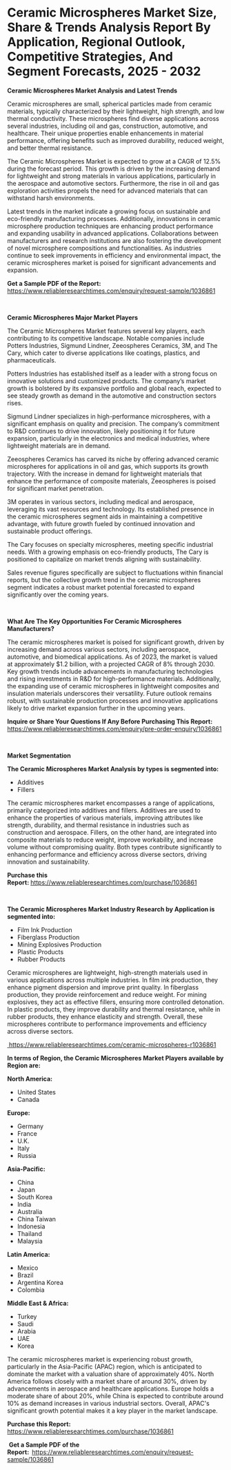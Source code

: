 <p><h1>Ceramic Microspheres Market Size, Share & Trends Analysis Report By Application, Regional Outlook, Competitive Strategies, And Segment Forecasts, 2025 - 2032</h1></p><p><strong>Ceramic Microspheres Market Analysis and Latest Trends</strong></p>
<p><p>Ceramic microspheres are small, spherical particles made from ceramic materials, typically characterized by their lightweight, high strength, and low thermal conductivity. These microspheres find diverse applications across several industries, including oil and gas, construction, automotive, and healthcare. Their unique properties enable enhancements in material performance, offering benefits such as improved durability, reduced weight, and better thermal resistance.</p><p>The Ceramic Microspheres Market is expected to grow at a CAGR of 12.5% during the forecast period. This growth is driven by the increasing demand for lightweight and strong materials in various applications, particularly in the aerospace and automotive sectors. Furthermore, the rise in oil and gas exploration activities propels the need for advanced materials that can withstand harsh environments.</p><p>Latest trends in the market indicate a growing focus on sustainable and eco-friendly manufacturing processes. Additionally, innovations in ceramic microsphere production techniques are enhancing product performance and expanding usability in advanced applications. Collaborations between manufacturers and research institutions are also fostering the development of novel microsphere compositions and functionalities. As industries continue to seek improvements in efficiency and environmental impact, the ceramic microspheres market is poised for significant advancements and expansion.</p></p>
<p><strong>Get a Sample PDF of the Report:&nbsp;</strong> <a href="https://www.reliableresearchtimes.com/enquiry/request-sample/1036861?utm_campaign=3350&utm_medium=2&utm_source=Github&utm_content=ia&utm_term=17042025&utm_id=ceramic-microspheres">https://www.reliableresearchtimes.com/enquiry/request-sample/1036861</a></p>
<p>&nbsp;</p>
<p><strong>Ceramic Microspheres Major Market Players</strong></p>
<p><p>The Ceramic Microspheres Market features several key players, each contributing to its competitive landscape. Notable companies include Potters Industries, Sigmund Lindner, Zeeospheres Ceramics, 3M, and The Cary, which cater to diverse applications like coatings, plastics, and pharmaceuticals.</p><p>Potters Industries has established itself as a leader with a strong focus on innovative solutions and customized products. The company’s market growth is bolstered by its expansive portfolio and global reach, expected to see steady growth as demand in the automotive and construction sectors rises. </p><p>Sigmund Lindner specializes in high-performance microspheres, with a significant emphasis on quality and precision. The company’s commitment to R&D continues to drive innovation, likely positioning it for future expansion, particularly in the electronics and medical industries, where lightweight materials are in demand.</p><p>Zeeospheres Ceramics has carved its niche by offering advanced ceramic microspheres for applications in oil and gas, which supports its growth trajectory. With the increase in demand for lightweight materials that enhance the performance of composite materials, Zeeospheres is poised for significant market penetration.</p><p>3M operates in various sectors, including medical and aerospace, leveraging its vast resources and technology. Its established presence in the ceramic microspheres segment aids in maintaining a competitive advantage, with future growth fueled by continued innovation and sustainable product offerings.</p><p>The Cary focuses on specialty microspheres, meeting specific industrial needs. With a growing emphasis on eco-friendly products, The Cary is positioned to capitalize on market trends aligning with sustainability.</p><p>Sales revenue figures specifically are subject to fluctuations within financial reports, but the collective growth trend in the ceramic microspheres segment indicates a robust market potential forecasted to expand significantly over the coming years.</p></p>
<p>&nbsp;</p>
<p><strong>What Are The Key Opportunities For Ceramic Microspheres Manufacturers?</strong></p>
<p><p>The ceramic microspheres market is poised for significant growth, driven by increasing demand across various sectors, including aerospace, automotive, and biomedical applications. As of 2023, the market is valued at approximately $1.2 billion, with a projected CAGR of 8% through 2030. Key growth trends include advancements in manufacturing technologies and rising investments in R&D for high-performance materials. Additionally, the expanding use of ceramic microspheres in lightweight composites and insulation materials underscores their versatility. Future outlook remains robust, with sustainable production processes and innovative applications likely to drive market expansion further in the upcoming years.</p></p>
<p><strong>Inquire or Share Your Questions If Any Before Purchasing This Report:</strong> <a href="https://www.reliableresearchtimes.com/enquiry/pre-order-enquiry/1036861?utm_campaign=3350&utm_medium=2&utm_source=Github&utm_content=ia&utm_term=17042025&utm_id=ceramic-microspheres">https://www.reliableresearchtimes.com/enquiry/pre-order-enquiry/1036861</a></p>
<p>&nbsp;</p>
<p><strong>Market Segmentation</strong></p>
<p><strong>The Ceramic Microspheres Market Analysis by types is segmented into:</strong></p>
<p><ul><li>Additives</li><li>Fillers</li></ul></p>
<p><p>The ceramic microspheres market encompasses a range of applications, primarily categorized into additives and fillers. Additives are used to enhance the properties of various materials, improving attributes like strength, durability, and thermal resistance in industries such as construction and aerospace. Fillers, on the other hand, are integrated into composite materials to reduce weight, improve workability, and increase volume without compromising quality. Both types contribute significantly to enhancing performance and efficiency across diverse sectors, driving innovation and sustainability.</p></p>
<p><strong>Purchase this Report:&nbsp;</strong><a href="https://www.reliableresearchtimes.com/purchase/1036861?utm_campaign=3350&utm_medium=2&utm_source=Github&utm_content=ia&utm_term=17042025&utm_id=ceramic-microspheres">https://www.reliableresearchtimes.com/purchase/1036861</a></p>
<p>&nbsp;</p>
<p><strong>The Ceramic Microspheres Market Industry Research by Application is segmented into:</strong></p>
<p><ul><li>Film Ink Production</li><li>Fiberglass Production</li><li>Mining Explosives Production</li><li>Plastic Products</li><li>Rubber Products</li></ul></p>
<p><p>Ceramic microspheres are lightweight, high-strength materials used in various applications across multiple industries. In film ink production, they enhance pigment dispersion and improve print quality. In fiberglass production, they provide reinforcement and reduce weight. For mining explosives, they act as effective fillers, ensuring more controlled detonation. In plastic products, they improve durability and thermal resistance, while in rubber products, they enhance elasticity and strength. Overall, these microspheres contribute to performance improvements and efficiency across diverse sectors.</p></p>
<p><a href="https://www.reliableresearchtimes.com/ceramic-microspheres-r1036861?utm_campaign=3350&utm_medium=2&utm_source=Github&utm_content=ia&utm_term=17042025&utm_id=ceramic-microspheres">&nbsp;https://www.reliableresearchtimes.com/ceramic-microspheres-r1036861</a></p>
<p><strong>In terms of Region, the Ceramic Microspheres Market Players available by Region are:</strong></p>
<p>
    <p> <strong> North America: </strong>
        <ul>
            <li>United States</li>
            <li>Canada</li>
        </ul>
        </p> 
    <p> <strong> Europe: </strong>
        <ul>
            <li>Germany</li>
            <li>France</li>
            <li>U.K.</li>
            <li>Italy</li>
            <li>Russia</li>
        </ul>
        </p> 
    <p> <strong> Asia-Pacific: </strong>
        <ul>
            <li>China</li>
            <li>Japan</li>
            <li>South Korea</li>
            <li>India</li>
            <li>Australia</li>
            <li>China Taiwan</li>
            <li>Indonesia</li>
            <li>Thailand</li>
            <li>Malaysia</li>
        </ul>
        </p> 
    <p> <strong> Latin America: </strong>
        <ul>
            <li>Mexico</li>
            <li>Brazil</li>
            <li>Argentina Korea</li>
            <li>Colombia</li>
        </ul>
        </p> 
    <p> <strong> Middle East & Africa: </strong>
        <ul>
            <li>Turkey</li>
            <li>Saudi</li>
            <li>Arabia</li>
            <li>UAE</li>
            <li>Korea</li>
        </ul>
    </p>
    </p>
<p><p>The ceramic microspheres market is experiencing robust growth, particularly in the Asia-Pacific (APAC) region, which is anticipated to dominate the market with a valuation share of approximately 40%. North America follows closely with a market share of around 30%, driven by advancements in aerospace and healthcare applications. Europe holds a moderate share of about 20%, while China is expected to contribute around 10% as demand increases in various industrial sectors. Overall, APAC's significant growth potential makes it a key player in the market landscape.</p></p>
<p><strong>Purchase this Report: </strong><a href="https://www.reliableresearchtimes.com/purchase/1036861?utm_campaign=3350&utm_medium=2&utm_source=Github&utm_content=ia&utm_term=17042025&utm_id=ceramic-microspheres">https://www.reliableresearchtimes.com/purchase/1036861</a></p>
<p>&nbsp;<strong>Get a Sample PDF of the Report:&nbsp;&nbsp;</strong><a href="https://www.reliableresearchtimes.com/enquiry/request-sample/1036861?utm_campaign=3350&utm_medium=2&utm_source=Github&utm_content=ia&utm_term=17042025&utm_id=ceramic-microspheres">https://www.reliableresearchtimes.com/enquiry/request-sample/1036861</a></p>
<p><strong></strong></p>
<p><p></p><p></p><p></p></p>